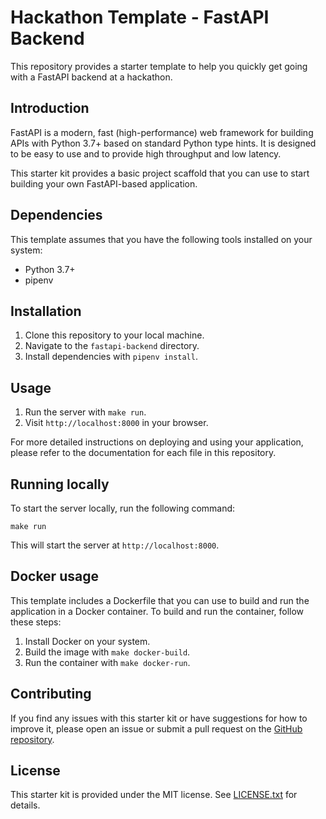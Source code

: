 # Hackathon Template - FastAPI Backend

This repository provides a starter template to help you quickly get going with a FastAPI backend at a hackathon.

## Introduction

FastAPI is a modern, fast (high-performance) web framework for building APIs with Python 3.7+ based on standard Python type hints. It is designed to be easy to use and to provide high throughput and low latency.

This starter kit provides a basic project scaffold that you can use to start building your own FastAPI-based application.

## Dependencies

This template assumes that you have the following tools installed on your system:

- Python 3.7+
- pipenv

## Installation

1. Clone this repository to your local machine.
2. Navigate to the `fastapi-backend` directory.
3. Install dependencies with `pipenv install`.

## Usage

1. Run the server with `make run`.
2. Visit `http://localhost:8000` in your browser.

For more detailed instructions on deploying and using your application, please refer to the documentation for each file in this repository.

## Running locally

To start the server locally, run the following command:

```
make run
```

This will start the server at `http://localhost:8000`.

## Docker usage

This template includes a Dockerfile that you can use to build and run the application in a Docker container. To build and run the container, follow these steps:

1. Install Docker on your system.
2. Build the image with `make docker-build`.
3. Run the container with `make docker-run`.

## Contributing

If you find any issues with this starter kit or have suggestions for how to improve it, please open an issue or submit a pull request on the [GitHub repository](https://github.com/example/hackathon-templates).

## License

This starter kit is provided under the MIT license. See [LICENSE.txt](../LICENSE.txt) for details.